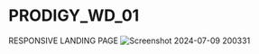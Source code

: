 # PRODIGY_WD_01
RESPONSIVE LANDING PAGE
![Screenshot 2024-07-09 200331](https://github.com/diweshsharma/PRODIGY_WD_01/assets/98442890/70be325b-ea7a-4864-89ad-ba5c399b83ce)

